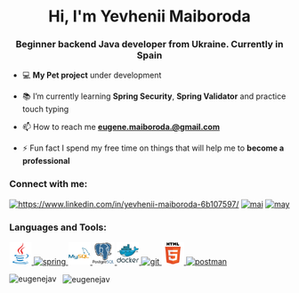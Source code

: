 
<h1 align="center">Hi, I'm Yevhenii Maiboroda</h1>
<h3 align="center">Beginner backend Java developer from Ukraine. Currently in Spain</h3>



- 💻 **My Pet project** under development

- 📚 I’m currently learning **Spring Security**, **Spring Validator** and practice touch typing

- 📫 How to reach me [**eugene.maiboroda.@gmail.com**](https://mail.google.com/)

- ⚡ Fun fact I spend my free time on things that will help me to **become a professional**

<h3 align="left">Connect with me:</h3>
<p align="left">
<a href="https://linkedin.com/in/https://www.linkedin.com/in/yevhenii-maiboroda-6b107597/" target="blank"><img align="center" src="https://raw.githubusercontent.com/rahuldkjain/github-profile-readme-generator/master/src/images/icons/Social/linked-in-alt.svg" alt="https://www.linkedin.com/in/yevhenii-maiboroda-6b107597/" height="30" width="40" /></a>
<a href="https://fb.com/mai" target="blank"><img align="center" src="https://raw.githubusercontent.com/rahuldkjain/github-profile-readme-generator/master/src/images/icons/Social/facebook.svg" alt="mai" height="30" width="40" /></a>
<a href="https://instagram.com/may" target="blank"><img align="center" src="https://raw.githubusercontent.com/rahuldkjain/github-profile-readme-generator/master/src/images/icons/Social/instagram.svg" alt="may" height="30" width="40" /></a>
</p>

<h3 align="left">Languages and Tools:</h3>
<p align="left"> <a href="https://www.java.com" target="_blank" rel="noreferrer"> <img src="https://raw.githubusercontent.com/devicons/devicon/master/icons/java/java-original.svg" alt="java" width="40" height="40"/> </a> <a href="https://spring.io/" target="_blank" rel="noreferrer"> <img src="https://www.vectorlogo.zone/logos/springio/springio-icon.svg" alt="spring" width="40" height="40""/> </a>  <a href="https://www.mysql.com/" target="_blank" rel="noreferrer"> <img src="https://raw.githubusercontent.com/devicons/devicon/master/icons/mysql/mysql-original-wordmark.svg" alt="mysql" width="40" height="40"/> </a> <a href="https://www.postgresql.org" target="_blank" rel="noreferrer"> <img src="https://raw.githubusercontent.com/devicons/devicon/master/icons/postgresql/postgresql-original-wordmark.svg" alt="postgresql" width="40" height="40"/> </a>  <a href="https://www.docker.com/" target="_blank" rel="noreferrer"> <img src="https://raw.githubusercontent.com/devicons/devicon/master/icons/docker/docker-original-wordmark.svg" alt="docker" width="40" height="40"/> </a> <a href="https://git-scm.com/" target="_blank" rel="noreferrer"> <img src="https://www.vectorlogo.zone/logos/git-scm/git-scm-icon.svg" alt="git" width="40" height="40"/> </a> <a href="https://www.w3.org/html/" target="_blank" rel="noreferrer"> <img src="https://raw.githubusercontent.com/devicons/devicon/master/icons/html5/html5-original-wordmark.svg" alt="html5" width="40" height="40"/> </a><a href="https://postman.com" target="_blank" rel="noreferrer"> <img src="https://www.vectorlogo.zone/logos/getpostman/getpostman-icon.svg" alt="postman" width="40" height="40"/> </a> </p>

<p><img align="left" src="https://github-readme-stats.vercel.app/api/top-langs?username=eugenejav&show_icons=true&locale=en&layout=compact" alt="eugenejav" /></p>


<p>&nbsp;&nbsp;&nbsp;<img align="center" src="https://github-readme-stats.vercel.app/api?username=eugenejav&show_icons=true&locale=en" alt="eugenejav" /></p> 
